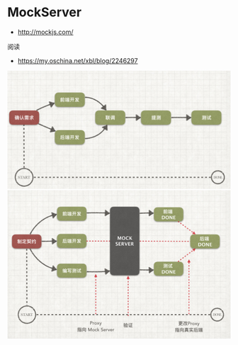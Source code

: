 # MockServer

- http://mockjs.com/

阅读

- https://my.oschina.net/xbl/blog/2246297

![old](./img/mock-1.jpg)
![new](./img/mock-2.jpg)
